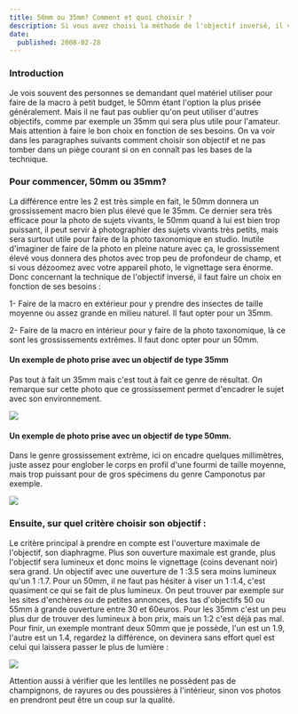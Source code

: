 ```yaml
---
title: 50mm ou 35mm? Comment et quoi choisir ?
description: Si vous avez choisi la méthode de l'objectif inversé, il vous reste à faire le choix de la focale de l'objectif entre un 50mm et 35mm.
date:
  published: 2008-02-28
---
```


### Introduction

Je vois souvent des personnes se demandant quel matériel utiliser pour faire de la macro à petit budget, le 50mm étant l'option la plus prisée généralement. Mais il ne faut pas oublier qu'on peut utiliser d'autres objectifs, comme par exemple un 35mm qui sera plus utile pour l'amateur. Mais attention à faire le bon choix en fonction de ses besoins. On va voir dans les paragraphes suivants comment choisir son objectif et ne pas tomber dans un piège courant si on en connaît pas les bases de la technique.

### Pour commencer, 50mm ou 35mm?

La différence entre les 2 est très simple en fait, le 50mm donnera un grossissement macro bien plus élevé que le 35mm. Ce dernier sera très efficace pour la photo de sujets vivants, le 50mm quand à lui est bien trop puissant, il peut servir à photographier des sujets vivants très petits, mais sera surtout utile pour faire de la photo taxonomique en studio. Inutile d'imaginer de faire de la photo en pleine nature avec ça, le grossissement élevé vous donnera des photos avec trop peu de profondeur de champ, et si vous dézoomez avec votre appareil photo, le vignettage sera énorme. Donc concernant la technique de l'objectif inversé, il faut faire un choix en fonction de ses besoins :

1- Faire de la macro en extérieur pour y prendre des insectes de taille moyenne ou assez grande en milieu naturel. Il faut opter pour un 35mm.

2- Faire de la macro en intérieur pour y faire de la photo taxonomique, là ce sont les grossissements extrêmes. Il faut donc opter pour un 50mm.

#### Un exemple de photo prise avec un objectif de type 35mm

Pas tout à fait un 35mm mais c'est tout à fait ce genre de résultat. On remarque sur cette photo que ce grossissement permet d'encadrer le sujet avec son environnement.

![](/img/comparatif-35-50/exemple35mm.jpg)

#### Un exemple de photo prise avec un objectif de type 50mm.

Dans le genre grossissement extrême, ici on encadre quelques millimètres, juste assez pour englober le corps en profil d'une fourmi de taille moyenne, mais trop puissant pour de gros spécimens du genre Camponotus par exemple.

![](/img/comparatif-35-50/exemple50mm.jpg)

### Ensuite, sur quel critère choisir son objectif :

Le critère principal à prendre en compte est l'ouverture maximale de l'objectif, son diaphragme. Plus son ouverture maximale est grande, plus l'objectif sera lumineux et donc moins le vignettage (coins devenant noir) sera grand. Un objectif avec une ouverture de 1 :3.5 sera moins lumineux qu'un 1 :1.7. Pour un 50mm, il ne faut pas hésiter à viser un 1 :1.4, c'est quasiment ce qui se fait de plus lumineux. On peut trouver par exemple sur les sites d'enchères ou de petites annonces, des tas d'objectifs 50 ou 55mm à grande ouverture entre 30 et 60euros. Pour les 35mm c'est un peu plus dur de trouver des lumineux à bon prix, mais un 1:2 c'est déjà pas mal. Pour finir, un exemple montrant deux 50mm que je possède, l'un est un 1.9, l'autre est un 1.4, regardez la différence, on devinera sans effort quel est celui qui laissera passer le plus de lumière :

![](/img/comparatif-35-50/comparaison50mm.jpg)

Attention aussi à vérifier que les lentilles ne possèdent pas de champignons, de rayures ou des poussières à l'intérieur, sinon vos photos en prendront peut être un coup sur la qualité.

